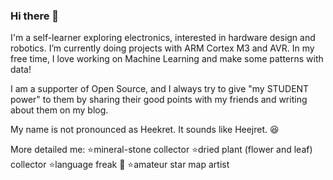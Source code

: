 ### Hi there 👋
I'm a self-learner exploring electronics, interested in hardware design and robotics. I’m currently doing projects with ARM Cortex M3 and AVR. In my free time, I love working on Machine Learning and make some patterns with data!

I am a supporter of Open Source, and I always try to give "my STUDENT power" to them by sharing their good points with my friends and writing about them on my blog.

My name is not pronounced as Heekret. It sounds like Heejret.  😆

More detailed me:
⭐mineral-stone collector
⭐dried plant (flower and leaf) collector
⭐language freak 🤡
⭐amateur star map artist

<!--
**siriusm46/siriusm46** is a ✨ _special_ ✨ repository because its `README.md` (this file) appears on your GitHub profile.

Here are some ideas to get you started:

- 🔭 I’m currently working on ...
- 🌱 I’m currently learning ...
- 👯 I’m looking to collaborate on ...
- 🤔 I’m looking for help with ...
- 💬 Ask me about ...
- 📫 How to reach me: ...
- 😄 Pronouns: ...
- ⚡ Fun fact: ...
-->
